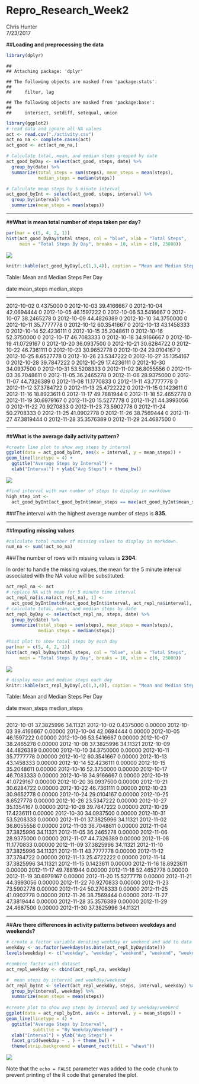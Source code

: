 # Repro_Research_Week2
Chris Hunter  
7/23/2017  


  
##**Loading and preprocessing the data**
  

```r
library(dplyr)
```

```
## 
## Attaching package: 'dplyr'
```

```
## The following objects are masked from 'package:stats':
## 
##     filter, lag
```

```
## The following objects are masked from 'package:base':
## 
##     intersect, setdiff, setequal, union
```

```r
library(ggplot2)
# read data and ignore all NA values
act <- read.csv("./activity.csv")
act_no_na <- complete.cases(act)
act_good <- act[act_no_na,]

# Calculate total, mean, and median steps grouped by date
act_good_byDay <- select(act_good, steps, date) %>%
  group_by(date) %>%
  summarize(total_steps = sum(steps), mean_steps = mean(steps), 
            median_steps = median(steps))

# Calculate mean steps by 5 minute interval
act_good_byInt <- select(act_good, steps, interval) %>%
  group_by(interval) %>%
  summarize(mean_steps = mean(steps))
```
  
--------
        
##**What is mean total number of steps taken per day?**  
  

```r
par(mar = c(5, 4, 2, 1))
hist(act_good_byDay$total_steps, col = "blue", xlab = "Total Steps", 
     main = "Total Steps By Day", breaks = 10, xlim = c(0, 25000))
```

![](PA1_template_files/figure-html/unnamed-chunk-1-1.png)<!-- -->

```r
knitr::kable(act_good_byDay[,c(1,3,4)], caption = "Mean and Median Steps Per Day")
```



Table: Mean and Median Steps Per Day

date          mean_steps   median_steps
-----------  -----------  -------------
2012-10-02     0.4375000              0
2012-10-03    39.4166667              0
2012-10-04    42.0694444              0
2012-10-05    46.1597222              0
2012-10-06    53.5416667              0
2012-10-07    38.2465278              0
2012-10-09    44.4826389              0
2012-10-10    34.3750000              0
2012-10-11    35.7777778              0
2012-10-12    60.3541667              0
2012-10-13    43.1458333              0
2012-10-14    52.4236111              0
2012-10-15    35.2048611              0
2012-10-16    52.3750000              0
2012-10-17    46.7083333              0
2012-10-18    34.9166667              0
2012-10-19    41.0729167              0
2012-10-20    36.0937500              0
2012-10-21    30.6284722              0
2012-10-22    46.7361111              0
2012-10-23    30.9652778              0
2012-10-24    29.0104167              0
2012-10-25     8.6527778              0
2012-10-26    23.5347222              0
2012-10-27    35.1354167              0
2012-10-28    39.7847222              0
2012-10-29    17.4236111              0
2012-10-30    34.0937500              0
2012-10-31    53.5208333              0
2012-11-02    36.8055556              0
2012-11-03    36.7048611              0
2012-11-05    36.2465278              0
2012-11-06    28.9375000              0
2012-11-07    44.7326389              0
2012-11-08    11.1770833              0
2012-11-11    43.7777778              0
2012-11-12    37.3784722              0
2012-11-13    25.4722222              0
2012-11-15     0.1423611              0
2012-11-16    18.8923611              0
2012-11-17    49.7881944              0
2012-11-18    52.4652778              0
2012-11-19    30.6979167              0
2012-11-20    15.5277778              0
2012-11-21    44.3993056              0
2012-11-22    70.9270833              0
2012-11-23    73.5902778              0
2012-11-24    50.2708333              0
2012-11-25    41.0902778              0
2012-11-26    38.7569444              0
2012-11-27    47.3819444              0
2012-11-28    35.3576389              0
2012-11-29    24.4687500              0
  
-------    
        
##**What is the average daily activity pattern?**  
  

```r
#create line plot to show avg steps by interval
ggplot(data = act_good_byInt, aes(x = interval, y = mean_steps)) +
geom_line(linetype = 4) + 
  ggtitle("Average Steps by Interval") +
  xlab("Interval") + ylab("Avg Steps") + theme_bw()
```

![](PA1_template_files/figure-html/unnamed-chunk-2-1.png)<!-- -->

```r
#find interval with max number of steps to display in markdown
high_step_int <- 
  act_good_byInt[act_good_byInt$mean_steps == max(act_good_byInt$mean_steps), 1]
```
    
###The interval with the highest average number of steps is **835**.
         
--------       
           
##**Imputing missing values**
  

```r
#calculate total number of missing values to display in markdown.
num_na <- sum(!act_no_na)
```
  
###The number of rows with missing values is **2304**.
      
In order to handle the missing values, the mean for the 5 minute interval associated with the NA value will be substituted.


```r
act_repl_na <- act 
# replace NA with mean for 5 minute time interval
act_repl_na[is.na(act_repl_na), 1] <- 
  act_good_byInt[match(act_good_byInt$interval, act_repl_na$interval), 2]
# calculate total, mean, and median steps by date
act_repl_byDay <- select(act_repl_na, steps, date) %>%
  group_by(date) %>%
  summarize(total_steps = sum(steps), mean_steps = mean(steps), 
            median_steps = median(steps))

#hist plot to show total steps by each day
par(mar = c(5, 4, 2, 1))
hist(act_repl_byDay$total_steps, col = "blue", xlab = "Total Steps", 
     main = "Total Steps By Day", breaks = 10, xlim = c(0, 25000))
```

![](PA1_template_files/figure-html/unnamed-chunk-4-1.png)<!-- -->

```r
# display mean and median steps each day
knitr::kable(act_repl_byDay[,c(1,3,4)], caption = "Mean and Median Steps Per Day")
```



Table: Mean and Median Steps Per Day

date          mean_steps   median_steps
-----------  -----------  -------------
2012-10-01    37.3825996       34.11321
2012-10-02     0.4375000        0.00000
2012-10-03    39.4166667        0.00000
2012-10-04    42.0694444        0.00000
2012-10-05    46.1597222        0.00000
2012-10-06    53.5416667        0.00000
2012-10-07    38.2465278        0.00000
2012-10-08    37.3825996       34.11321
2012-10-09    44.4826389        0.00000
2012-10-10    34.3750000        0.00000
2012-10-11    35.7777778        0.00000
2012-10-12    60.3541667        0.00000
2012-10-13    43.1458333        0.00000
2012-10-14    52.4236111        0.00000
2012-10-15    35.2048611        0.00000
2012-10-16    52.3750000        0.00000
2012-10-17    46.7083333        0.00000
2012-10-18    34.9166667        0.00000
2012-10-19    41.0729167        0.00000
2012-10-20    36.0937500        0.00000
2012-10-21    30.6284722        0.00000
2012-10-22    46.7361111        0.00000
2012-10-23    30.9652778        0.00000
2012-10-24    29.0104167        0.00000
2012-10-25     8.6527778        0.00000
2012-10-26    23.5347222        0.00000
2012-10-27    35.1354167        0.00000
2012-10-28    39.7847222        0.00000
2012-10-29    17.4236111        0.00000
2012-10-30    34.0937500        0.00000
2012-10-31    53.5208333        0.00000
2012-11-01    37.3825996       34.11321
2012-11-02    36.8055556        0.00000
2012-11-03    36.7048611        0.00000
2012-11-04    37.3825996       34.11321
2012-11-05    36.2465278        0.00000
2012-11-06    28.9375000        0.00000
2012-11-07    44.7326389        0.00000
2012-11-08    11.1770833        0.00000
2012-11-09    37.3825996       34.11321
2012-11-10    37.3825996       34.11321
2012-11-11    43.7777778        0.00000
2012-11-12    37.3784722        0.00000
2012-11-13    25.4722222        0.00000
2012-11-14    37.3825996       34.11321
2012-11-15     0.1423611        0.00000
2012-11-16    18.8923611        0.00000
2012-11-17    49.7881944        0.00000
2012-11-18    52.4652778        0.00000
2012-11-19    30.6979167        0.00000
2012-11-20    15.5277778        0.00000
2012-11-21    44.3993056        0.00000
2012-11-22    70.9270833        0.00000
2012-11-23    73.5902778        0.00000
2012-11-24    50.2708333        0.00000
2012-11-25    41.0902778        0.00000
2012-11-26    38.7569444        0.00000
2012-11-27    47.3819444        0.00000
2012-11-28    35.3576389        0.00000
2012-11-29    24.4687500        0.00000
2012-11-30    37.3825996       34.11321
  
-----   
      
##**Are there differences in activity patterns between weekdays and weekends?**

```r
# create a factor variable denoting weekday or weekend and add to data set
weekday <- as.factor(weekdays(as.Date(act_repl_byDay$date)))
levels(weekday) <- c("weekday", "weekday", "weekend", "weekend", "weekday", "weekday", "weekday")

#combine factor with dataset
act_repl_weekday <- cbind(act_repl_na, weekday)

#  mean steps by interval and weekday/weekend
act_repl_byInt <- select(act_repl_weekday, steps, interval, weekday) %>%
  group_by(interval, weekday) %>%
  summarize(mean_steps = mean(steps))
 
#create plot to show avg steps by interval and by weekday/weekend
ggplot(data = act_repl_byInt, aes(x = interval, y = mean_steps)) +
geom_line(linetype = 4) + 
  ggtitle("Average Steps by Interval", 
          subtitle = "By Weekday/Weekend") +
  xlab("Interval") + ylab("Avg Steps") +
  facet_grid(weekday ~ . ) + theme_bw() +
  theme(strip.background = element_rect(fill = "wheat"))
```

![](PA1_template_files/figure-html/unnamed-chunk-5-1.png)<!-- -->

Note that the `echo = FALSE` parameter was added to the code chunk to prevent printing of the R code that generated the plot.

